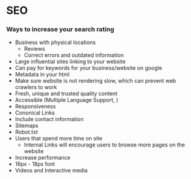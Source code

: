 # SEO

### Ways to increase your search rating

- Business with physical locations
  - Reviews
  - Correct errors and outdated information
- Large influential sites linking to your website
- Can pay for keywords for your business/website on google
- Metadata in your html
- Make sure website is not rendering slow, which can prevent web crawlers to work
- Fresh, unique and trusted quality content
- Accessible (Multiple Language Support, )
- Responsiveness
- Cononical Links
- Include contact information
- Sitemaps
- Robot.txt
- Users that spend more time on site
  - Internal Links will encourage users to browse more pages on the website
- Increase performance
- 16px - 18px font
- Videos and Interactive media
